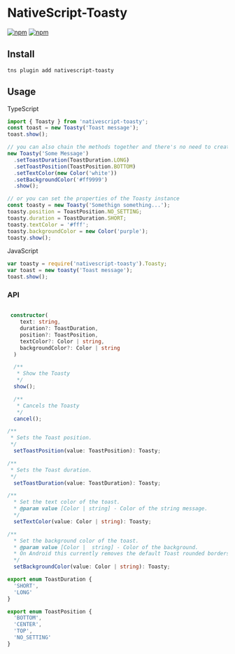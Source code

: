 # NativeScript-Toasty

[![npm](https://img.shields.io/npm/v/nativescript-toasty.svg)](https://www.npmjs.com/package/nativescript-toasty)
[![npm](https://img.shields.io/npm/dt/nativescript-toasty.svg?label=npm%20downloads)](https://www.npmjs.com/package/nativescript-toasty)

## Install

`tns plugin add nativescript-toasty`

## Usage

TypeScript

```js
import { Toasty } from 'nativescript-toasty';
const toast = new Toasty('Toast message');
toast.show();

// you can also chain the methods together and there's no need to create a reference to the Toasty instance with this approach
new Toasty('Some Message')
  .setToastDuration(ToastDuration.LONG)
  .setToastPosition(ToastPosition.BOTTOM)
  .setTextColor(new Color('white'))
  .setBackgroundColor('#ff9999')
  .show();

// or you can set the properties of the Toasty instance
const toasty = new Toasty('Somethign something...');
toasty.position = ToastPosition.NO_SETTING;
toasty.duration = ToastDuration.SHORT;
toasty.textColor = '#fff';
toasty.backgroundColor = new Color('purple');
toasty.show();
```

JavaScript

```js
var toasty = require('nativescript-toasty').Toasty;
var toast = new toasty('Toast message');
toast.show();
```

### API

```typescript

 constructor(
    text: string,
    duration?: ToastDuration,
    position?: ToastPosition,
    textColor?: Color | string,
    backgroundColor?: Color | string
  )

  /**
   * Show the Toasty
   */
  show();

  /**
   * Cancels the Toasty
   */
  cancel();

/**
 * Sets the Toast position.
 */
  setToastPosition(value: ToastPosition): Toasty;

/**
 * Sets the Toast duration.
 */
  setToastDuration(value: ToastDuration): Toasty;

/**
  * Set the text color of the toast.
  * @param value [Color | string] - Color of the string message.
  */
  setTextColor(value: Color | string): Toasty;

/**
  * Set the background color of the toast.
  * @param value [Color |  string] - Color of the background.
  * On Android this currently removes the default Toast rounded borders.
  */
  setBackgroundColor(value: Color | string): Toasty;
```

```typescript
export enum ToastDuration {
  'SHORT',
  'LONG'
}

export enum ToastPosition {
  'BOTTOM',
  'CENTER',
  'TOP',
  'NO_SETTING'
}
```
